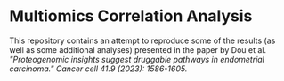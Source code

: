 # Multiomics Correlation Analysis

This repository contains an attempt to reproduce some of the results (as well as some additional analyses) presented in the paper by Dou et al. *"Proteogenomic insights suggest druggable pathways in endometrial carcinoma." Cancer cell 41.9 (2023): 1586-1605.*
